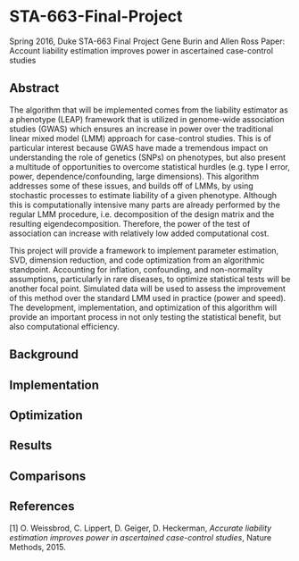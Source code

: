 # STA-663-Final-Project
Spring 2016, Duke STA-663 Final Project
Gene Burin and Allen Ross
Paper: Account liability estimation improves power in ascertained case-control studies

## Abstract
The algorithm that will be implemented comes from the liability estimator as a phenotype (LEAP) framework that is utilized in genome-wide association studies (GWAS) which ensures an increase in power over the traditional linear mixed model (LMM) approach for case-control studies. This is of particular interest because GWAS have made a tremendous impact on understanding the role of genetics (SNPs) on phenotypes, but also present a multitude of opportunities to overcome statistical hurdles (e.g. type I error, power,  dependence/confounding, large dimensions). This algorithm addresses some of these issues, and builds off of LMMs, by using stochastic processes to estimate liability of a given phenotype. Although this is computationally intensive many parts are already performed by the regular LMM procedure, i.e. decomposition of the design matrix and the resulting eigendecomposition. Therefore, the power of the test of association can increase with relatively low added computational cost.

This project will provide a framework to implement parameter estimation, SVD, dimension reduction, and code optimization from an algorithmic standpoint. Accounting for inflation, confounding, and non-normality assumptions, particularly in rare diseases, to optimize statistical tests will be another focal point. Simulated data will be used to assess the improvement of this method over the standard LMM used in practice (power and speed). The development, implementation, and optimization of this algorithm will provide an important process in not only testing the statistical benefit, but also computational efficiency.    


## Background

## Implementation

## Optimization

## Results

## Comparisons

## References
[1] O. Weissbrod, C. Lippert, D. Geiger, D. Heckerman, *Accurate liability estimation improves power in ascertained case-control studies*, Nature Methods, 2015.  